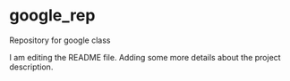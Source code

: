 # google_rep
Repository for google class

I am editing the README file. Adding some more details about the project description.
